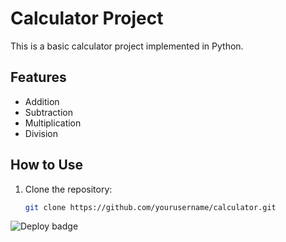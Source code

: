 # Calculator Project

This is a basic calculator project implemented in Python.

## Features

- Addition
- Subtraction
- Multiplication
- Division

## How to Use

1. Clone the repository:
   ```sh
   git clone https://github.com/yourusername/calculator.git

![Deploy badge](https://github.com/vlunpun/calculator/actions/workflows/.yaml/badge.svg?event=push)